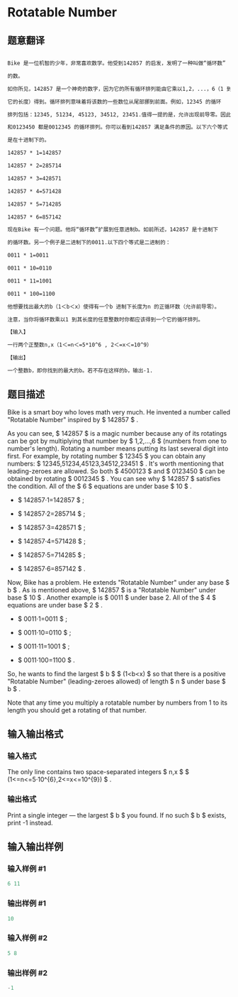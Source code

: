 # Rotatable Number

## 题意翻译

```markdown

Bike 是一位机智的少年，非常喜欢数学。他受到142857 的启发，发明了一种叫做“循环数”

的数。

如你所见，142857 是一个神奇的数字，因为它的所有循环排列能由它乘以1,2，...，6（1 到

它的长度）得到。循环排列意味着将该数的一些数位从尾部挪到前面。例如，12345 的循环

排列包括：12345, 51234, 45123, 34512, 23451.值得一提的是，允许出现前导零。因此4500123

和0123450 都是0012345 的循环排列。你可以看到142857 满足条件的原因。以下六个等式

是在十进制下的。

142857 * 1=142857

142857 * 2=285714

142857 * 3=428571

142857 * 4=571428

142857 * 5=714285

142857 * 6=857142

现在Bike 有一个问题。他将“循环数”扩展到任意进制b。如前所述，142857 是十进制下

的循环数。另一个例子是二进制下的0011.以下四个等式是二进制的：

0011 * 1=0011

0011 * 10=0110

0011 * 11=1001

0011 * 100=1100

他想要找出最大的b（1＜b＜x）使得有一个b 进制下长度为n 的正循环数（允许前导零）。

注意，当你将循环数乘以1 到其长度的任意整数时你都应该得到一个它的循环排列。

【输入】

一行两个正整数n,x（1＜=n＜=5*10^6 , 2＜=x＜=10^9）

【输出】

一个整数b，即你找到的最大的b。若不存在这样的b，输出-1.

```

## 题目描述

Bike is a smart boy who loves math very much. He invented a number called "Rotatable Number" inspired by $ 142857 $ .

As you can see, $ 142857 $ is a magic number because any of its rotatings can be got by multiplying that number by $ 1,2,...,6 $ (numbers from one to number's length). Rotating a number means putting its last several digit into first. For example, by rotating number $ 12345 $ you can obtain any numbers: $ 12345,51234,45123,34512,23451 $ . It's worth mentioning that leading-zeroes are allowed. So both $ 4500123 $ and $ 0123450 $ can be obtained by rotating $ 0012345 $ . You can see why $ 142857 $ satisfies the condition. All of the $ 6 $ equations are under base $ 10 $ .

- $ 142857·1=142857 $ ;

- $ 142857·2=285714 $ ;

- $ 142857·3=428571 $ ;

- $ 142857·4=571428 $ ;

- $ 142857·5=714285 $ ;

- $ 142857·6=857142 $ .

Now, Bike has a problem. He extends "Rotatable Number" under any base $ b $ . As is mentioned above, $ 142857 $ is a "Rotatable Number" under base $ 10 $ . Another example is $ 0011 $ under base 2. All of the $ 4 $ equations are under base $ 2 $ .

- $ 0011·1=0011 $ ;

- $ 0011·10=0110 $ ;

- $ 0011·11=1001 $ ;

- $ 0011·100=1100 $ .

So, he wants to find the largest $ b $ $ (1&lt;b&lt;x) $ so that there is a positive "Rotatable Number" (leading-zeroes allowed) of length $ n $ under base $ b $ .

Note that any time you multiply a rotatable number by numbers from 1 to its length you should get a rotating of that number.

## 输入输出格式

### 输入格式

The only line contains two space-separated integers $ n,x $ $ (1<=n<=5·10^{6},2<=x<=10^{9}) $ .

### 输出格式

Print a single integer — the largest $ b $ you found. If no such $ b $ exists, print -1 instead.

## 输入输出样例

### 输入样例 #1

```cpp
6 11

```
### 输出样例 #1

```cpp
10

```
### 输入样例 #2

```cpp
5 8

```
### 输出样例 #2

```cpp
-1

```

